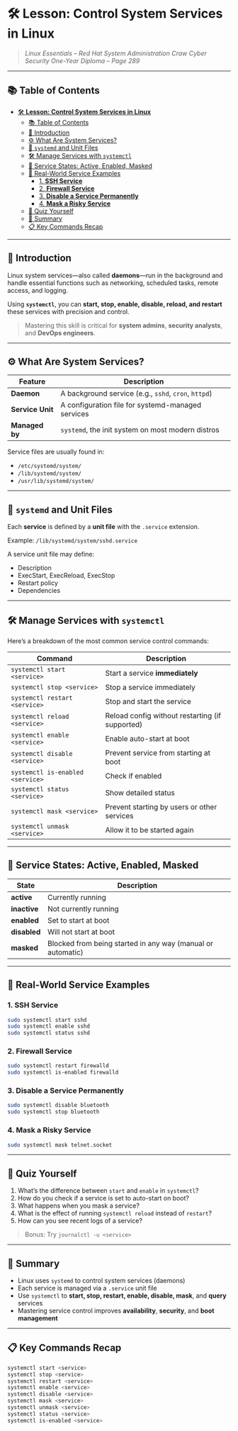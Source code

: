 # 🛠️ **Lesson: Control System Services in Linux**

> *Linux Essentials – Red Hat System Administration*
> *Craw Cyber Security One-Year Diploma – Page 289*

---

## 📚 Table of Contents

- [🛠️ **Lesson: Control System Services in Linux**](#️-lesson-control-system-services-in-linux)
  - [📚 Table of Contents](#-table-of-contents)
  - [🎯 Introduction](#-introduction)
  - [⚙️ What Are System Services?](#️-what-are-system-services)
  - [🧠 `systemd` and Unit Files](#-systemd-and-unit-files)
  - [🛠️ Manage Services with `systemctl`](#️-manage-services-with-systemctl)
  - [🔐 Service States: Active, Enabled, Masked](#-service-states-active-enabled-masked)
  - [📂 Real-World Service Examples](#-real-world-service-examples)
    - [1. **SSH Service**](#1-ssh-service)
    - [2. **Firewall Service**](#2-firewall-service)
    - [3. **Disable a Service Permanently**](#3-disable-a-service-permanently)
    - [4. **Mask a Risky Service**](#4-mask-a-risky-service)
  - [🧠 Quiz Yourself](#-quiz-yourself)
  - [📎 Summary](#-summary)
  - [📋 Key Commands Recap](#-key-commands-recap)

---

## 🎯 Introduction

Linux system services—also called **daemons**—run in the background and handle essential functions such as networking, scheduled tasks, remote access, and logging.

Using **`systemctl`**, you can **start, stop, enable, disable, reload, and restart** these services with precision and control.

> Mastering this skill is critical for **system admins**, **security analysts**, and **DevOps engineers**.

---

## ⚙️ What Are System Services?

| Feature          | Description                                          |
| ---------------- | ---------------------------------------------------- |
| **Daemon**       | A background service (e.g., `sshd`, `cron`, `httpd`) |
| **Service Unit** | A configuration file for systemd-managed services    |
| **Managed by**   | `systemd`, the init system on most modern distros    |

Service files are usually found in:

- `/etc/systemd/system/`
- `/lib/systemd/system/`
- `/usr/lib/systemd/system/`

---

## 🧠 `systemd` and Unit Files

Each **service** is defined by a **unit file** with the `.service` extension.

Example: `/lib/systemd/system/sshd.service`

A service unit file may define:

- Description
- ExecStart, ExecReload, ExecStop
- Restart policy
- Dependencies

---

## 🛠️ Manage Services with `systemctl`

Here’s a breakdown of the most common service control commands:

| Command                          | Description                                     |
| -------------------------------- | ----------------------------------------------- |
| `systemctl start <service>`      | Start a service **immediately**                 |
| `systemctl stop <service>`       | Stop a service immediately                      |
| `systemctl restart <service>`    | Stop and start the service                      |
| `systemctl reload <service>`     | Reload config without restarting (if supported) |
| `systemctl enable <service>`     | Enable auto-start at boot                       |
| `systemctl disable <service>`    | Prevent service from starting at boot           |
| `systemctl is-enabled <service>` | Check if enabled                                |
| `systemctl status <service>`     | Show detailed status                            |
| `systemctl mask <service>`       | Prevent starting by users or other services     |
| `systemctl unmask <service>`     | Allow it to be started again                    |

---

## 🔐 Service States: Active, Enabled, Masked

| State        | Description                                                 |
| ------------ | ----------------------------------------------------------- |
| **active**   | Currently running                                           |
| **inactive** | Not currently running                                       |
| **enabled**  | Set to start at boot                                        |
| **disabled** | Will not start at boot                                      |
| **masked**   | Blocked from being started in any way (manual or automatic) |

---

## 📂 Real-World Service Examples

### 1. **SSH Service**

```bash
sudo systemctl start sshd
sudo systemctl enable sshd
sudo systemctl status sshd
```

### 2. **Firewall Service**

```bash
sudo systemctl restart firewalld
sudo systemctl is-enabled firewalld
```

### 3. **Disable a Service Permanently**

```bash
sudo systemctl disable bluetooth
sudo systemctl stop bluetooth
```

### 4. **Mask a Risky Service**

```bash
sudo systemctl mask telnet.socket
```

---

## 🧠 Quiz Yourself

1. What’s the difference between `start` and `enable` in `systemctl`?
2. How do you check if a service is set to auto-start on boot?
3. What happens when you mask a service?
4. What is the effect of running `systemctl reload` instead of `restart`?
5. How can you see recent logs of a service?

> Bonus: Try `journalctl -u <service>`

---

## 📎 Summary

- Linux uses `systemd` to control system services (daemons)
- Each service is managed via a `.service` unit file
- Use `systemctl` to **start, stop, restart, enable, disable, mask**, and **query** services
- Mastering service control improves **availability**, **security**, and **boot management**

---

## 📋 Key Commands Recap

```bash
systemctl start <service>
systemctl stop <service>
systemctl restart <service>
systemctl enable <service>
systemctl disable <service>
systemctl mask <service>
systemctl unmask <service>
systemctl status <service>
systemctl is-enabled <service>
```
